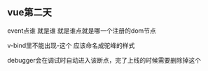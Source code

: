 ## vue第二天

event点谁 就是谁 就是谁点就是哪一个注册的dom节点

v-bind里不能出现-这个  应该命名成驼峰的样式

debugger会在调试时自动进入该断点，完了上线的时候需要删除掉这个



